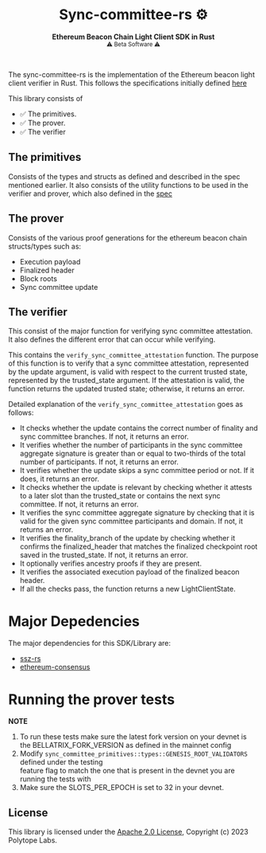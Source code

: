 # <h1 align="center"> Sync-committee-rs ⚙️ </h1>

<p align="center">
    <strong>Ethereum Beacon Chain Light Client SDK in Rust</strong>
    <br />
    <sub> ⚠️ Beta Software ⚠️ </sub>
</p>

<br/>

The sync-committee-rs is the implementation of the Ethereum beacon light client verifier in Rust. This follows the specifications
initially defined [here](https://polytopelabs.notion.site/ICS-15-ethereum-beacon-chain-light-client-specification-for-IBC-9c28567b02424585b4deceeb21b9beaf)


This library consists of
- ✅ The primitives.
- ✅ The prover.
- ✅ The verifier


## The primitives
Consists of the types and structs as defined and described in the spec mentioned earlier. It also consists of the utility functions
to be used in the verifier and prover, which also defined in the [spec](https://polytopelabs.notion.site/ICS-15-ethereum-beacon-chain-light-client-specification-for-IBC-9c28567b02424585b4deceeb21b9beaf)

## The prover
Consists of the various proof generations for the ethereum beacon chain structs/types such as:

- Execution payload
- Finalized header
- Block roots
- Sync committee update

## The verifier
This consist of the major function for verifying sync committee attestation. It also defines the different error that can occur while verifying.

This contains the `verify_sync_committee_attestation` function. The purpose of this function is to verify that a sync committee attestation, represented by the update argument, 
is valid with respect to the current trusted state, represented by the trusted_state argument.
If the attestation is valid, the function returns the updated trusted state; otherwise, it returns an error.

Detailed explanation of the `verify_sync_committee_attestation` goes as follows:

- It checks whether the update contains the correct number of finality and sync committee branches. If not, it returns an error.
- It verifies whether the number of participants in the sync committee aggregate signature is greater than or equal to two-thirds of the total number of participants. If not, it returns an error.
- It verifies whether the update skips a sync committee period or not. If it does, it returns an error.
- It checks whether the update is relevant by checking whether it attests to a later slot than the trusted_state or contains the next sync committee. If not, it returns an error.
- It verifies the sync committee aggregate signature by checking that it is valid for the given sync committee participants and domain. If not, it returns an error.
- It verifies the finality_branch of the update by checking whether it confirms the finalized_header that matches the finalized checkpoint root saved in the trusted_state. If not, it returns an error.
- It optionally verifies ancestry proofs if they are present.
- It verifies the associated execution payload of the finalized beacon header.
- If all the checks pass, the function returns a new LightClientState.


# Major Depedencies
The major dependencies for this SDK/Library are:

- [ssz-rs](https://github.com/ralexstokes/ssz-rs) 
- [ethereum-consensus](https://github.com/ralexstokes/ethereum-consensus)


# Running the prover tests
**NOTE**
1. To run these tests make sure the latest fork version on your devnet is the BELLATRIX_FORK_VERSION as defined in the mainnet config  
2. Modify `sync_committee_primitives::types::GENESIS_ROOT_VALIDATORS` defined under the testing  
   feature flag to match the one that is present in the devnet you are running the tests with
3. Make sure the SLOTS_PER_EPOCH is set to 32 in your devnet.  


## License
This library is licensed under the [Apache 2.0 License](./LICENSE), Copyright (c) 2023 Polytope Labs.
